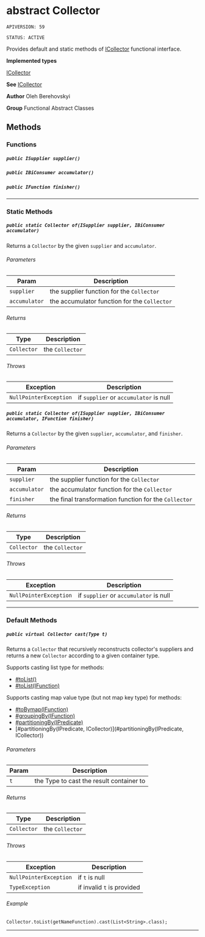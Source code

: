 # abstract Collector

`APIVERSION: 59`

`STATUS: ACTIVE`

Provides default and static methods of
[ICollector](/docs/Functional-Interfaces/ICollector.md) functional interface.


**Implemented types**

[ICollector](/docs/Functional-Interfaces/ICollector.md)


**See** [ICollector](/docs/Functional-Interfaces/ICollector.md)


**Author** Oleh Berehovskyi


**Group** Functional Abstract Classes

## Methods
### Functions
##### `public ISupplier supplier()`
##### `public IBiConsumer accumulator()`
##### `public IFunction finisher()`
---
### Static Methods
##### `public static Collector of(ISupplier supplier, IBiConsumer accumulator)`

Returns a `Collector` by the given `supplier` and `accumulator`.

###### Parameters

|Param|Description|
|---|---|
|`supplier`|the supplier function for the `Collector`|
|`accumulator`|the accumulator function for the `Collector`|

###### Returns

|Type|Description|
|---|---|
|`Collector`|the `Collector`|

###### Throws

|Exception|Description|
|---|---|
|`NullPointerException`|if `supplier` or `accumulator` is null|

##### `public static Collector of(ISupplier supplier, IBiConsumer accumulator, IFunction finisher)`

Returns a `Collector` by the given `supplier`, `accumulator`, and `finisher`.

###### Parameters

|Param|Description|
|---|---|
|`supplier`|the supplier function for the `Collector`|
|`accumulator`|the accumulator function for the `Collector`|
|`finisher`|the final transformation function for the `Collector`|

###### Returns

|Type|Description|
|---|---|
|`Collector`|the `Collector`|

###### Throws

|Exception|Description|
|---|---|
|`NullPointerException`|if `supplier` or `accumulator` is null|

---
### Default Methods
##### `public virtual Collector cast(Type t)`

Returns a `Collector` that recursively reconstructs collector's suppliers and returns a new `Collector` according to a given container type. <p>Supports casting list type for methods:</p> <ul>     <li>[#toList()](#toList())</li>     <li>[#toList(IFunction)](#toList(IFunction))</li> </ul> <p>Supports casting map value type (but not map key type) for methods:</p> <ul>     <li>[#toBy<T>map(IFunction)](#toBy<T>map(IFunction))</li>     <li>[#groupingBy<T>(IFunction)](#groupingBy<T>(IFunction))</li>     <li>[#partitioningBy(IPredicate)](#partitioningBy(IPredicate))</li>     <li>[#partitioningBy(IPredicate, ICollector)](#partitioningBy(IPredicate, ICollector))</li> </ul>

###### Parameters

|Param|Description|
|---|---|
|`t`|the Type to cast the result container to|

###### Returns

|Type|Description|
|---|---|
|`Collector`|the `Collector`|

###### Throws

|Exception|Description|
|---|---|
|`NullPointerException`|if `t` is null|
|`TypeException`|if invalid `t` is provided|

###### Example
```apex
Collector.toList(getNameFunction).cast(List<String>.class);
```


---

